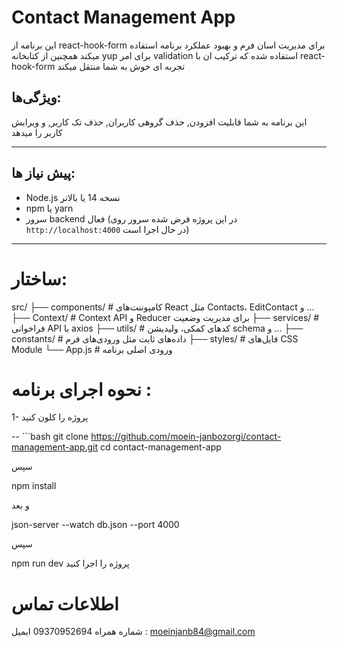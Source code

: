 # Contact Management App

این برنامه از react-hook-form برای مدیریت اسان فرم و بهبود عملکرد برنامه استفاده میکند
همچنین از کتابخانه yup برای امر validation استفاده شده که ترکیب ان با react-hook-form تجربه ای خوش به شما منتقل میکند

## ویژگی‌ها:

این برنامه به شما قابلیت افزودن, حذف گروهی کاربران, حذف تک کاربر, و ویرایش کاربر را میدهد

---

## پیش نیاز ها:

- Node.js نسخه 14 یا بالاتر
- npm یا yarn
- سرور backend فعال (در این پروژه فرض شده سرور روی `http://localhost:4000` در حال اجرا است)

---

# ساختار:

src/
├── components/ # کامپوننت‌های React مثل Contacts، EditContact و ...
├── Context/ # Context API و Reducer برای مدیریت وضعیت
├── services/ # فراخوانی API با axios
├── utils/ # کدهای کمکی، ولیدیشن schema و ...
├── constants/ # داده‌های ثابت مثل ورودی‌های فرم
├── styles/ # فایل‌های CSS Module
└── App.js # ورودی اصلی برنامه


# نحوه اجرای برنامه :

 1- پروژه را کلون کنید

  -- ```bash
   git clone https://github.com/moein-janbozorgi/contact-management-app.git
   cd contact-management-app

   سپس 

   npm install
  
  و بعد 

  json-server --watch db.json --port 4000

  سپس 

  npm run dev پروژه را اجرا کنید


  # اطلاعات تماس 

  شماره همراه 09370952694
  ایمیل : moeinjanb84@gmail.com
